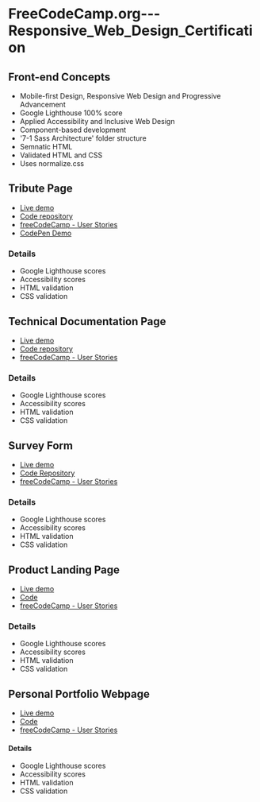 # FreeCodeCamp.org---Responsive_Web_Design_Certification

## Front-end Concepts
- Mobile-first Design, Responsive Web Design and Progressive Advancement
- Google Lighthouse 100% score
- Applied Accessibility and Inclusive Web Design
- Component-based development
- '7-1 Sass Architecture' folder structure
- Semnatic HTML
- Validated HTML and CSS
- Uses normalize.css

## Tribute Page
  * [Live demo](https://)
  * [Code repository](https://github.com/paulAlexSerban/FCC-RWD-Tribute-Page-Jerry-Thomas)
  * [freeCodeCamp - User Stories](https://)
  * [CodePen Demo](https://)

  ### Details
  * Google Lighthouse scores
  * Accessibility scores
  * HTML validation
  * CSS validation

## Technical Documentation Page
  * [Live demo](https://)
  * [Code repository](https://)
  * [freeCodeCamp - User Stories](https://)

  ### Details
  * Google Lighthouse scores
  * Accessibility scores
  * HTML validation
  * CSS validation


## Survey Form
  * [Live demo](https://)
  * [Code Repository](https://github.com/paulAlexSerban/FCC-RWD-Survey-Form)
  * [freeCodeCamp - User Stories](https://)

  ### Details
  * Google Lighthouse scores
  * Accessibility scores
  * HTML validation
  * CSS validation
## Product Landing Page
  * [Live demo](https://)
  * [Code](https://)
  * [freeCodeCamp - User Stories](https://)

  ### Details
  * Google Lighthouse scores
  * Accessibility scores
  * HTML validation
  * CSS validation


## Personal Portfolio Webpage
  * [Live demo](https://)
  * [Code](https://)
  * [freeCodeCamp - User Stories](https://)

  #### Details
  * Google Lighthouse scores
  * Accessibility scores
  * HTML validation
  * CSS validation
